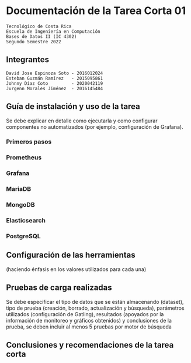 # Documentación de la Tarea Corta 01

    Tecnológico de Costa Rica
    Escuela de Ingeniería en Computación 
    Bases de Datos II (IC 4302)
    Segundo Semestre 2022

## Integrantes

    David Jose Espinoza Soto - 2016012024
    Esteban Guzmán Ramírez   - 2015095861
    Johnny Díaz Coto         - 2020042119
    Jurgenn Morales Jiménez  - 2016145484

## Guía de instalación y uso de la tarea

Se debe explicar en detalle como ejecutarla y como configurar componentes no automatizados (por ejemplo, configuración de Grafana).

### Primeros pasos

### Prometheus

### Grafana

### MariaDB

### MongoDB

### Elasticsearch

### PostgreSQL

## Configuración de las herramientas

(haciendo énfasis en los valores utilizados para cada una)


## Pruebas de carga realizadas

Se debe especificar el tipo de datos que se están almacenando (dataset), tipo de prueba (creación, borrado, actualización y búsqueda), parámetros utilizados (configuración de Gatling), resultados (apoyados por la información de monitoreo y gráficos
obtenidos) y conclusiones de la prueba, se deben incluir al menos 5 pruebas por motor de búsqueda

## Conclusiones y recomendaciones de la tarea corta
